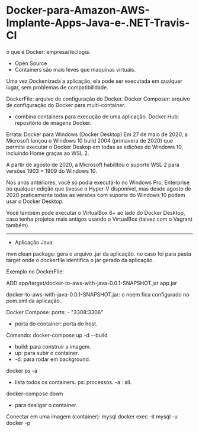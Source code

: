 # Docker-para-Amazon-AWS-Implante-Apps-Java-e-.NET-Travis-CI

o que é Docker: empresa/teclogia.
- Open Source
- Containers são mais leves que maquinas virtuais.

Uma vez Dockenizada a aplicação, ela pode ser executada em qualquer lugar, sem problemas de compatibilidade.

DockerFile: arquivo de configuração do Docker.
Docker Composer: arquivo de configuração do Docker para multi-container.
- combina containers para execução de uma aplicação.
Docker Hub: repositório de imagens Docker.


Errata:
Docker para Windows (Docker Desktop)
Em 27 de maio de 2020, a Microsoft lançou o Windows 10 build 2004 (primavera de 2020) que permite executar o Docker Deskop em todas as edições do Windows 10, incluindo Home graças ao WSL 2.

A partir de agosto de 2020, a Microsoft habilitou o suporte WSL 2 para versões 1903 + 1909 do Windows 10.

Nos anos anteriores, você só podia executá-lo no Windows Pro, Enterprise ou qualquer edição que tivesse o Hyper-V disponível, mas desde agosto de 2020 praticamente todas as versões com suporte do Windows 10 podem usar o Docker Desktop.

Você também pode executar o VirtualBox 6+ ao lado do Docker Desktop, caso tenha projetos mais antigos usando o VirtualBox (talvez com o Vagrant também).

_______________________________________________________________________

- Aplicação Java:

mvn clean package: gera o arquivo .jar da aplicação.
no caso foi para pasta target onde o dockerfile identifica o jar gerado da aplicação.

Exemplo no DockerFile:

ADD app/target/docker-to-aws-with-java-0.0.1-SNAPSHOT.jar app.jar

docker-to-aws-with-java-0.0.1-SNAPSHOT.jar: o noem fica configurado no pom.xml da aplicação.

Docker Compose:
ports:
    - "3308:3306"
- porta do container: porta do host.

Comando:
docker-compose up -d --build
- build: para construir a imagem.
- up: para subir o container.
- -d: para rodar em background.

docker ps -a
- lista todos os containers.
ps: processos.
-a : all.


docker-compose down
- para desligar o container.

Conectar em uma imagem (container): mysql
docker exec -it <ID> mysql -u docker -p
